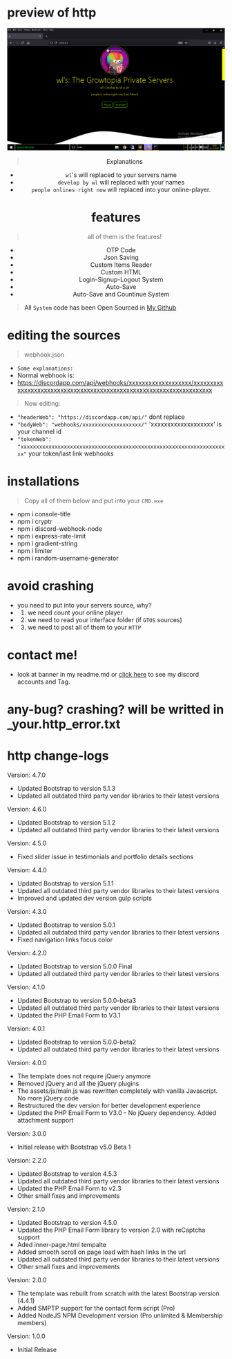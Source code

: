 # preview of http
<p align="center">
<img src="./assets/http.png"/>
<a align="center">
 
> Explanations
  - ```wl```'s will replaced to your servers name
  - ```develop by wl``` will replaced with your names
  - ```people onlines right now``` will replaced into your online-player.
  
# features
 > all of them is the features!
 - OTP Code
 - Json Saving
 - Custom Items Reader
 - Custom HTML
 - Login-Signup-Logout System
 - Auto-Save
 - Auto-Save and Countinue System
 
> All ```System``` code has been Open Sourced in [My Github](https://github.com/FrenzY8)
 
# editing the sources
> webhook.json
- ```Some explanations:```
-  Normal webhook is: 
  - https://discordapp.com/api/webhooks/xxxxxxxxxxxxxxxxxxx/xxxxxxxxxxxxxxxxxxxxxxxxxxxxxxxxxxxxxxxxxxxxxxxxxxxxxxxxxxxxxxxxxxxx
> Now editing:  
  - ```"headerWeb": "https://discordapp.com/api/"``` dont replace
  - ```"bodyWeb": "webhooks/xxxxxxxxxxxxxxxxxxx/"``` 'xxxxxxxxxxxxxxxxxxx' is your channel id
  - ```"tokenWeb": "xxxxxxxxxxxxxxxxxxxxxxxxxxxxxxxxxxxxxxxxxxxxxxxxxxxxxxxxxxxxxxxxxxxx"``` your token/last link webhooks
  
# installations
  > Copy all of them below and put into your ```CMD.exe```
  - npm i console-title
  - npm i cryptr
  - npm i discord-webhook-node
  - npm i express-rate-limit
  - npm i gradient-string
  - npm i limiter
  - npm i random-username-generator
  
# avoid crashing
  - you need to put into your servers source, why?
  - 1. we need count your online player
  - 2. we need to read your interface folder (if ```GTOS``` sources)
  - 3. we need to post all of them to your ```HTTP```
  
# contact me!
  - look at banner in my readme.md or [click here](https://github.com/FrenzY8) to see my discord accounts and Tag.
  
# any-bug? crashing? will be writted in _your.http_error.txt

# http change-logs
 Version: 4.7.0
  - Updated Bootstrap to version 5.1.3
  - Updated all outdated third party vendor libraries to their latest versions

Version: 4.6.0
  - Updated Bootstrap to version 5.1.2
  - Updated all outdated third party vendor libraries to their latest versions

Version: 4.5.0
  - Fixed slider issue in testimonials and portfolio details sections

Version: 4.4.0
  - Updated Bootstrap to version 5.1.1
  - Updated all outdated third party vendor libraries to their latest versions
  - Improved and updated dev version gulp scripts

Version: 4.3.0
  - Updated Bootstrap to version 5.0.1
  - Updated all outdated third party vendor libraries to their latest versions
  - Fixed navigation links focus color

Version: 4.2.0
  - Updated Bootstrap to version 5.0.0 Final
  - Updated all outdated third party vendor libraries to their latest versions

Version: 4.1.0
  - Updated Bootstrap to version 5.0.0-beta3
  - Updated all outdated third party vendor libraries to their latest versions
  - Updated the PHP Email Form to V3.1

Version: 4.0.1
  - Updated Bootstrap to version 5.0.0-beta2
  - Updated all outdated third party vendor libraries to their latest versions

Version: 4.0.0
  - The template does not require jQuery anymore
  - Removed jQuery and all the jQuery plugins
  - The assets/js/main.js was rewritten completely with vanilla Javascript. No more jQuery code
  - Restructured the dev version for better development experience
  - Updated the PHP Email Form to V3.0 - No jQuery dependency. Added attachment support

Version: 3.0.0
  - Initial release with Bootstrap v5.0 Beta 1

Version: 2.2.0
  - Updated Bootstrap to version 4.5.3
  - Updated all outdated third party vendor libraries to their latest versions
  - Updated the PHP Email Form to v2.3
  - Other small fixes and improvements

Version: 2.1.0
  - Updated Bootstrap to version 4.5.0
  - Updated the PHP Email Form library to version 2.0 with reCaptcha support
  - Aded inner-page.html tempalte
  - Added smooth scroll on page load with hash links in the url
  - Updated all outdated third party vendor libraries to their latest versions
  - Other small fixes and improvements
  
Version: 2.0.0
  - The template was rebuilt from scratch with the latest Bootstrap version (4.4.1)
  - Added SMPTP support for the contact form script (Pro)
  - Added NodeJS NPM Development version (Pro unlimited & Membership members)
  
Version: 1.0.0
- Initial Release
